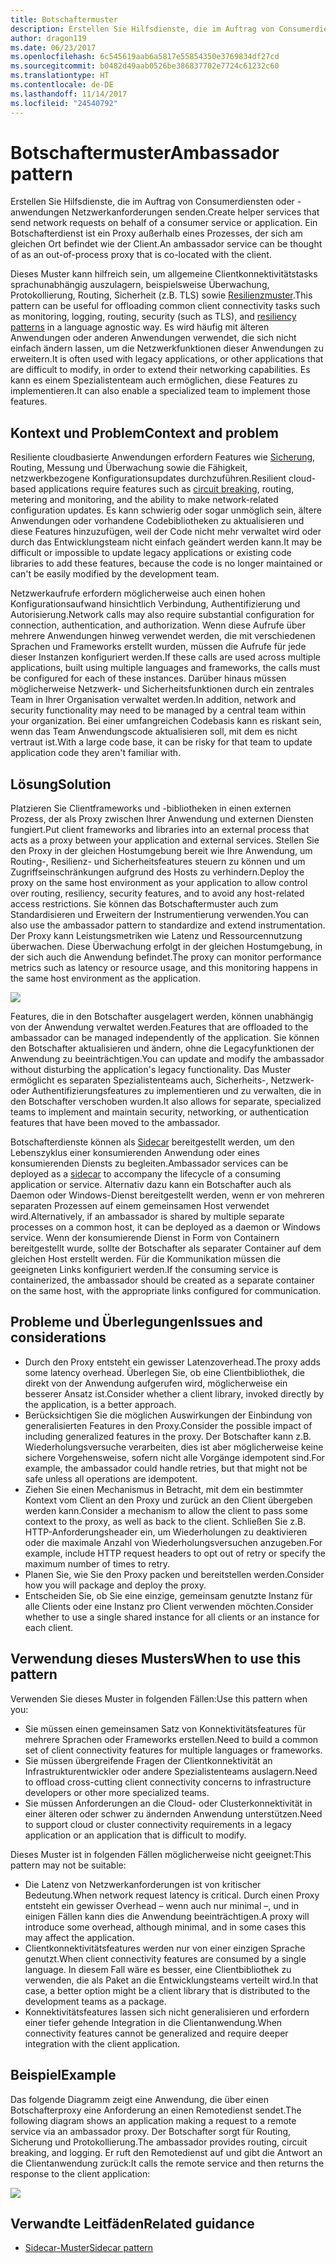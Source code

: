 ```yaml
---
title: Botschaftermuster
description: Erstellen Sie Hilfsdienste, die im Auftrag von Consumerdiensten oder -anwendungen Netzwerkanforderungen senden.
author: dragon119
ms.date: 06/23/2017
ms.openlocfilehash: 6c545619aab6a5817e55854350e3769834df27cd
ms.sourcegitcommit: b0482d49aab0526be386837702e7724c61232c60
ms.translationtype: HT
ms.contentlocale: de-DE
ms.lasthandoff: 11/14/2017
ms.locfileid: "24540792"
---
```

# <a name="ambassador-pattern"></a><span data-ttu-id="6b24b-103">Botschaftermuster</span><span class="sxs-lookup"><span data-stu-id="6b24b-103">Ambassador pattern</span></span>

<span data-ttu-id="6b24b-104">Erstellen Sie Hilfsdienste, die im Auftrag von Consumerdiensten oder -anwendungen Netzwerkanforderungen senden.</span><span class="sxs-lookup"><span data-stu-id="6b24b-104">Create helper services that send network requests on behalf of a consumer service or application.</span></span> <span data-ttu-id="6b24b-105">Ein Botschafterdienst ist ein Proxy außerhalb eines Prozesses, der sich am gleichen Ort befindet wie der Client.</span><span class="sxs-lookup"><span data-stu-id="6b24b-105">An ambassador service can be thought of as an out-of-process proxy that is co-located with the client.</span></span>

<span data-ttu-id="6b24b-106">Dieses Muster kann hilfreich sein, um allgemeine Clientkonnektivitätstasks sprachunabhängig auszulagern, beispielsweise Überwachung, Protokollierung, Routing, Sicherheit (z.B. TLS) sowie [Resilienzmuster][resiliency-patterns].</span><span class="sxs-lookup"><span data-stu-id="6b24b-106">This pattern can be useful for offloading common client connectivity tasks such as monitoring, logging, routing, security (such as TLS), and [resiliency patterns][resiliency-patterns] in a language agnostic way.</span></span> <span data-ttu-id="6b24b-107">Es wird häufig mit älteren Anwendungen oder anderen Anwendungen verwendet, die sich nicht einfach ändern lassen, um die Netzwerkfunktionen dieser Anwendungen zu erweitern.</span><span class="sxs-lookup"><span data-stu-id="6b24b-107">It is often used with legacy applications, or other applications that are difficult to modify, in order to extend their networking capabilities.</span></span> <span data-ttu-id="6b24b-108">Es kann es einem Spezialistenteam auch ermöglichen, diese Features zu implementieren.</span><span class="sxs-lookup"><span data-stu-id="6b24b-108">It can also enable a specialized team to implement those features.</span></span>

## <a name="context-and-problem"></a><span data-ttu-id="6b24b-109">Kontext und Problem</span><span class="sxs-lookup"><span data-stu-id="6b24b-109">Context and problem</span></span>

<span data-ttu-id="6b24b-110">Resiliente cloudbasierte Anwendungen erfordern Features wie [Sicherung][circuit-breaker], Routing, Messung und Überwachung sowie die Fähigkeit, netzwerkbezogene Konfigurationsupdates durchzuführen.</span><span class="sxs-lookup"><span data-stu-id="6b24b-110">Resilient cloud-based applications require features such as [circuit breaking][circuit-breaker], routing, metering and monitoring, and the ability to make network-related configuration updates.</span></span> <span data-ttu-id="6b24b-111">Es kann schwierig oder sogar unmöglich sein, ältere Anwendungen oder vorhandene Codebibliotheken zu aktualisieren und diese Features hinzuzufügen, weil der Code nicht mehr verwaltet wird oder durch das Entwicklungsteam nicht einfach geändert werden kann.</span><span class="sxs-lookup"><span data-stu-id="6b24b-111">It may be difficult or impossible to update legacy applications or existing code libraries to add these features, because the code is no longer maintained or can't be easily modified by the development team.</span></span>

<span data-ttu-id="6b24b-112">Netzwerkaufrufe erfordern möglicherweise auch einen hohen Konfigurationsaufwand hinsichtlich Verbindung, Authentifizierung und Autorisierung.</span><span class="sxs-lookup"><span data-stu-id="6b24b-112">Network calls may also require substantial configuration for connection, authentication, and authorization.</span></span> <span data-ttu-id="6b24b-113">Wenn diese Aufrufe über mehrere Anwendungen hinweg verwendet werden, die mit verschiedenen Sprachen und Frameworks erstellt wurden, müssen die Aufrufe für jede dieser Instanzen konfiguriert werden.</span><span class="sxs-lookup"><span data-stu-id="6b24b-113">If these calls are used across multiple applications, built using multiple languages and frameworks, the calls must be configured for each of these instances.</span></span> <span data-ttu-id="6b24b-114">Darüber hinaus müssen möglicherweise Netzwerk- und Sicherheitsfunktionen durch ein zentrales Team in Ihrer Organisation verwaltet werden.</span><span class="sxs-lookup"><span data-stu-id="6b24b-114">In addition, network and security functionality may need to be managed by a central team within your organization.</span></span> <span data-ttu-id="6b24b-115">Bei einer umfangreichen Codebasis kann es riskant sein, wenn das Team Anwendungscode aktualisieren soll, mit dem es nicht vertraut ist.</span><span class="sxs-lookup"><span data-stu-id="6b24b-115">With a large code base, it can be risky for that team to update application code they aren't familiar with.</span></span>

## <a name="solution"></a><span data-ttu-id="6b24b-116">Lösung</span><span class="sxs-lookup"><span data-stu-id="6b24b-116">Solution</span></span>

<span data-ttu-id="6b24b-117">Platzieren Sie Clientframeworks und -bibliotheken in einen externen Prozess, der als Proxy zwischen Ihrer Anwendung und externen Diensten fungiert.</span><span class="sxs-lookup"><span data-stu-id="6b24b-117">Put client frameworks and libraries into an external process that acts as a proxy between your application and external services.</span></span> <span data-ttu-id="6b24b-118">Stellen Sie den Proxy in der gleichen Hostumgebung bereit wie Ihre Anwendung, um Routing-, Resilienz- und Sicherheitsfeatures steuern zu können und um Zugriffseinschränkungen aufgrund des Hosts zu verhindern.</span><span class="sxs-lookup"><span data-stu-id="6b24b-118">Deploy the proxy on the same host environment as your application to allow control over routing, resiliency, security features, and to avoid any host-related access restrictions.</span></span> <span data-ttu-id="6b24b-119">Sie können das Botschaftermuster auch zum Standardisieren und Erweitern der Instrumentierung verwenden.</span><span class="sxs-lookup"><span data-stu-id="6b24b-119">You can also use the ambassador pattern to standardize and extend instrumentation.</span></span> <span data-ttu-id="6b24b-120">Der Proxy kann Leistungsmetriken wie Latenz und Ressourcennutzung überwachen. Diese Überwachung erfolgt in der gleichen Hostumgebung, in der sich auch die Anwendung befindet.</span><span class="sxs-lookup"><span data-stu-id="6b24b-120">The proxy can monitor performance metrics such as latency or resource usage, and this monitoring happens in the same host environment as the application.</span></span>

![](./_images/ambassador.png)

<span data-ttu-id="6b24b-121">Features, die in den Botschafter ausgelagert werden, können unabhängig von der Anwendung verwaltet werden.</span><span class="sxs-lookup"><span data-stu-id="6b24b-121">Features that are offloaded to the ambassador can be managed independently of the application.</span></span> <span data-ttu-id="6b24b-122">Sie können den Botschafter aktualisieren und ändern, ohne die Legacyfunktionen der Anwendung zu beeinträchtigen.</span><span class="sxs-lookup"><span data-stu-id="6b24b-122">You can update and modify the ambassador without disturbing the application's legacy functionality.</span></span> <span data-ttu-id="6b24b-123">Das Muster ermöglicht es separaten Spezialistenteams auch, Sicherheits-, Netzwerk- oder Authentifizierungsfeatures zu implementieren und zu verwalten, die in den Botschafter verschoben wurden.</span><span class="sxs-lookup"><span data-stu-id="6b24b-123">It also allows for separate, specialized teams to implement and maintain security, networking, or authentication features that have been moved to the ambassador.</span></span>

<span data-ttu-id="6b24b-124">Botschafterdienste können als [Sidecar][sidecar] bereitgestellt werden, um den Lebenszyklus einer konsumierenden Anwendung oder eines konsumierenden Diensts zu begleiten.</span><span class="sxs-lookup"><span data-stu-id="6b24b-124">Ambassador services can be deployed as a [sidecar][sidecar] to accompany the lifecycle of a consuming application or service.</span></span> <span data-ttu-id="6b24b-125">Alternativ dazu kann ein Botschafter auch als Daemon oder Windows-Dienst bereitgestellt werden, wenn er von mehreren separaten Prozessen auf einem gemeinsamen Host verwendet wird.</span><span class="sxs-lookup"><span data-stu-id="6b24b-125">Alternatively, if an ambassador is shared by multiple separate processes on a common host, it can be deployed as a daemon or Windows service.</span></span> <span data-ttu-id="6b24b-126">Wenn der konsumierende Dienst in Form von Containern bereitgestellt wurde, sollte der Botschafter als separater Container auf dem gleichen Host erstellt werden. Für die Kommunikation müssen die geeigneten Links konfiguriert werden.</span><span class="sxs-lookup"><span data-stu-id="6b24b-126">If the consuming service is containerized, the ambassador should be created as a separate container on the same host, with the appropriate links configured for communication.</span></span>

## <a name="issues-and-considerations"></a><span data-ttu-id="6b24b-127">Probleme und Überlegungen</span><span class="sxs-lookup"><span data-stu-id="6b24b-127">Issues and considerations</span></span>

- <span data-ttu-id="6b24b-128">Durch den Proxy entsteht ein gewisser Latenzoverhead.</span><span class="sxs-lookup"><span data-stu-id="6b24b-128">The proxy adds some latency overhead.</span></span> <span data-ttu-id="6b24b-129">Überlegen Sie, ob eine Clientbibliothek, die direkt von der Anwendung aufgerufen wird, möglicherweise ein besserer Ansatz ist.</span><span class="sxs-lookup"><span data-stu-id="6b24b-129">Consider whether a client library, invoked directly by the application, is a better approach.</span></span>
- <span data-ttu-id="6b24b-130">Berücksichtigen Sie die möglichen Auswirkungen der Einbindung von generalisierten Features in den Proxy.</span><span class="sxs-lookup"><span data-stu-id="6b24b-130">Consider the possible impact of including generalized features in the proxy.</span></span> <span data-ttu-id="6b24b-131">Der Botschafter kann z.B. Wiederholungsversuche verarbeiten, dies ist aber möglicherweise keine sichere Vorgehensweise, sofern nicht alle Vorgänge idempotent sind.</span><span class="sxs-lookup"><span data-stu-id="6b24b-131">For example, the ambassador could handle retries, but that might not be safe unless all operations are idempotent.</span></span>
- <span data-ttu-id="6b24b-132">Ziehen Sie einen Mechanismus in Betracht, mit dem ein bestimmter Kontext vom Client an den Proxy und zurück an den Client übergeben werden kann.</span><span class="sxs-lookup"><span data-stu-id="6b24b-132">Consider a mechanism to allow the client to pass some context to the proxy, as well as back to the client.</span></span> <span data-ttu-id="6b24b-133">Schließen Sie z.B. HTTP-Anforderungsheader ein, um Wiederholungen zu deaktivieren oder die maximale Anzahl von Wiederholungsversuchen anzugeben.</span><span class="sxs-lookup"><span data-stu-id="6b24b-133">For example, include HTTP request headers to opt out of retry or specify the maximum number of times to retry.</span></span>
- <span data-ttu-id="6b24b-134">Planen Sie, wie Sie den Proxy packen und bereitstellen werden.</span><span class="sxs-lookup"><span data-stu-id="6b24b-134">Consider how you will package and deploy the proxy.</span></span>
- <span data-ttu-id="6b24b-135">Entscheiden Sie, ob Sie eine einzige, gemeinsam genutzte Instanz für alle Clients oder eine Instanz pro Client verwenden möchten.</span><span class="sxs-lookup"><span data-stu-id="6b24b-135">Consider whether to use a single shared instance for all clients or an instance for each client.</span></span>

## <a name="when-to-use-this-pattern"></a><span data-ttu-id="6b24b-136">Verwendung dieses Musters</span><span class="sxs-lookup"><span data-stu-id="6b24b-136">When to use this pattern</span></span>

<span data-ttu-id="6b24b-137">Verwenden Sie dieses Muster in folgenden Fällen:</span><span class="sxs-lookup"><span data-stu-id="6b24b-137">Use this pattern when you:</span></span>

- <span data-ttu-id="6b24b-138">Sie müssen einen gemeinsamen Satz von Konnektivitätsfeatures für mehrere Sprachen oder Frameworks erstellen.</span><span class="sxs-lookup"><span data-stu-id="6b24b-138">Need to build a common set of client connectivity features for multiple languages or frameworks.</span></span>
- <span data-ttu-id="6b24b-139">Sie müssen übergreifende Fragen der Clientkonnektivität an Infrastrukturentwickler oder andere Spezialistenteams auslagern.</span><span class="sxs-lookup"><span data-stu-id="6b24b-139">Need to offload cross-cutting client connectivity concerns to infrastructure developers or other more specialized teams.</span></span>
- <span data-ttu-id="6b24b-140">Sie müssen Anforderungen an die Cloud- oder Clusterkonnektivität in einer älteren oder schwer zu ändernden Anwendung unterstützen.</span><span class="sxs-lookup"><span data-stu-id="6b24b-140">Need to support cloud or cluster connectivity requirements in a legacy application or an application that is difficult to modify.</span></span>

<span data-ttu-id="6b24b-141">Dieses Muster ist in folgenden Fällen möglicherweise nicht geeignet:</span><span class="sxs-lookup"><span data-stu-id="6b24b-141">This pattern may not be suitable:</span></span>

- <span data-ttu-id="6b24b-142">Die Latenz von Netzwerkanforderungen ist von kritischer Bedeutung.</span><span class="sxs-lookup"><span data-stu-id="6b24b-142">When network request latency is critical.</span></span> <span data-ttu-id="6b24b-143">Durch einen Proxy entsteht ein gewisser Overhead – wenn auch nur minimal –, und in einigen Fällen kann dies die Anwendung beeinträchtigen.</span><span class="sxs-lookup"><span data-stu-id="6b24b-143">A proxy will introduce some overhead, although minimal, and in some cases this may affect the application.</span></span>
- <span data-ttu-id="6b24b-144">Clientkonnektivitätsfeatures werden nur von einer einzigen Sprache genutzt.</span><span class="sxs-lookup"><span data-stu-id="6b24b-144">When client connectivity features are consumed by a single language.</span></span> <span data-ttu-id="6b24b-145">In diesem Fall wäre es besser, eine Clientbibliothek zu verwenden, die als Paket an die Entwicklungsteams verteilt wird.</span><span class="sxs-lookup"><span data-stu-id="6b24b-145">In that case, a better option might be a client library that is distributed to the development teams as a package.</span></span>
- <span data-ttu-id="6b24b-146">Konnektivitätsfeatures lassen sich nicht generalisieren und erfordern einer tiefer gehende Integration in die Clientanwendung.</span><span class="sxs-lookup"><span data-stu-id="6b24b-146">When connectivity features cannot be generalized and require deeper integration with the client application.</span></span>

## <a name="example"></a><span data-ttu-id="6b24b-147">Beispiel</span><span class="sxs-lookup"><span data-stu-id="6b24b-147">Example</span></span>

<span data-ttu-id="6b24b-148">Das folgende Diagramm zeigt eine Anwendung, die über einen Botschafterproxy eine Anforderung an einen Remotedienst sendet.</span><span class="sxs-lookup"><span data-stu-id="6b24b-148">The following diagram shows an application making a request to a remote service via an ambassador proxy.</span></span> <span data-ttu-id="6b24b-149">Der Botschafter sorgt für Routing, Sicherung und Protokollierung.</span><span class="sxs-lookup"><span data-stu-id="6b24b-149">The ambassador provides routing, circuit breaking, and logging.</span></span> <span data-ttu-id="6b24b-150">Er ruft den Remotedienst auf und gibt die Antwort an die Clientanwendung zurück:</span><span class="sxs-lookup"><span data-stu-id="6b24b-150">It calls the remote service and then returns the response to the client application:</span></span>

![](./_images/ambassador-example.png) 

## <a name="related-guidance"></a><span data-ttu-id="6b24b-151">Verwandte Leitfäden</span><span class="sxs-lookup"><span data-stu-id="6b24b-151">Related guidance</span></span>

- [<span data-ttu-id="6b24b-152">Sidecar-Muster</span><span class="sxs-lookup"><span data-stu-id="6b24b-152">Sidecar pattern</span></span>](./sidecar.md)

<!-- links -->

[circuit-breaker]: ./circuit-breaker.md
[resiliency-patterns]: ./category/resiliency.md
[sidecar]: ./sidecar.md
